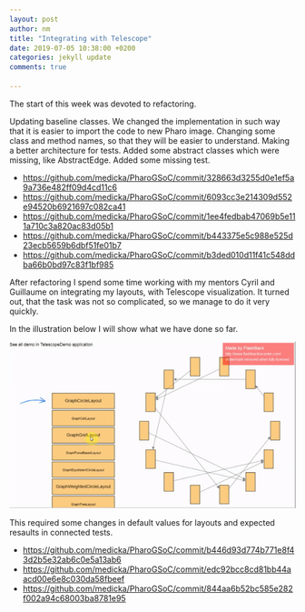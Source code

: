 ```yaml
---
layout: post
author: nm
title: "Integrating with Telescope"
date: 2019-07-05 10:38:00 +0200
categories: jekyll update
comments: true

---
```


<p> The start of this week was devoted to refactoring.</p>

Updating baseline classes. We changed the implementation in such way that it is easier to import the code to new Pharo image. Changing some class and method names, so that they will be easier to understand. Making a better architecture for tests. Added some abstract classes which were missing, like AbstractEdge. Added some missing test.

- https://github.com/medicka/PharoGSoC/commit/328663d3255d0e1ef5a9a736e482ff09d4cd11c6
- https://github.com/medicka/PharoGSoC/commit/6093cc3e214309d552e94520b6921697c082ca41
- https://github.com/medicka/PharoGSoC/commit/1ee4fedbab47069b5e111a710c3a820ac83d05b1
- https://github.com/medicka/PharoGSoC/commit/b443375e5c988e525d23ecb5659b6dbf51fe01b7
- https://github.com/medicka/PharoGSoC/commit/b3ded010d11f41c548ddba66b0bd97c83f1bf985

<p> After refactoring I spend some time working with my mentors Cyril and Guillaume on integrating my layouts, with Telescope visualization. It turned out, that the task was not so complicated, so we manage to do it very quickly. </p>

<p>In the illustration below I will show what we have done so far.</p>

![](/images/ezgif.com-video-to-gif.gif)

This required some changes in default values for layouts and expected resaults in connected tests. 

- https://github.com/medicka/PharoGSoC/commit/b446d93d774b771e8f43d2b5e32ab6c0e5a13ab6
- https://github.com/medicka/PharoGSoC/commit/edc92bcc8cd81bb44aacd00e6e8c030da58fbeef
- https://github.com/medicka/PharoGSoC/commit/844aa6b52bc585e282f002a94c68003ba8781e95
